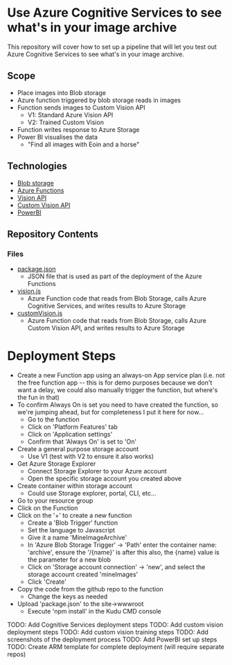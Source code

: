 # Use Azure Cognitive Services to see what's in your image archive

This repository will cover how to set up a pipeline that will let you test out Azure Cognitive Services to see what's in your image archive. 

## Scope

- Place images into Blob storage
- Azure function triggered by blob storage reads in images
- Function sends images to Custom Vision API
  - V1: Standard Azure Vision API
  - V2: Trained Custom Vision
- Function writes response to Azure Storage
- Power BI visualises the data
  - "Find all images with Eoin and a horse"

## Technologies

- [Blob storage](https://azure.microsoft.com/en-gb/services/storage/blobs/)
- [Azure Functions](https://azure.microsoft.com/en-gb/services/functions/)
- [Vision API](https://azure.microsoft.com/en-gb/services/cognitive-services/computer-vision/)
- [Custom Vision API](https://azure.microsoft.com/en-gb/services/cognitive-services/custom-vision-service/)
- [PowerBI](https://powerbi.microsoft.com/en-us/)

## Repository Contents

### Files

- [package.json](package.json)
  - JSON file that is used as part of the deployment of the Azure Functions
- [vision.js](vision.js)
  - Azure Function code that reads from Blob Storage, calls Azure Cognitive Services, and writes results to Azure Storage
- [customVision.js](customVision.js)
  - Azure Function code that reads from Blob Storage, calls Azure Custom Vision API, and writes results to Azure Storage

# Deployment Steps

- Create a new Function app using an always-on App service plan (i.e. not the free function app -- this is for demo purposes because we don't want a delay, we could also manually trigger the function, but where's the fun in that)
- To confirm Always On is set you need to have created the function, so we're jumping ahead, but for completeness I put it here for now…
  - Go to the function
  - Click on 'Platform Features' tab
  - Click on 'Application settings'
  - Confirm that 'Always On' is set to 'On'
- Create a general purpose storage account
  - Use V1 (test with V2 to ensure it also works)
- Get Azure Storage Explorer
  - Connect Storage Explorer to your Azure account
  - Open the specific storage account you created above
- Create container within storage account
  - Could use Storage explorer, portal, CLI, etc…
- Go to your resource group
- Click on the Function
- Click on the '+' to create a new function
  - Create a 'Blob Trigger' function
  - Set the language to Javascript
  - Give it a name 'MineImageArchive'
  - In 'Azure Blob Storage Trigger' -> 'Path' enter the container name: 'archive', ensure the '/{name}' is after this also, the {name} value is the parameter for a new blob
  - Click on 'Storage account connection' -> 'new', and select the storage account created 'mineImages'
  - Click 'Create'
- Copy the code from the github repo to the function
  - Change the keys as needed
- Upload 'package.json' to the site->wwwroot
  - Execute 'npm install' in the Kudu CMD console
  
TODO: Add Cognitive Services deployment steps
TODO: Add custom vision deployment steps
TODO: Add custom vision training steps
TODO: Add screenshots of the deployment process
TODO: Add PowerBI set up steps
TODO: Create ARM template for complete deployment (will require separate repos)

